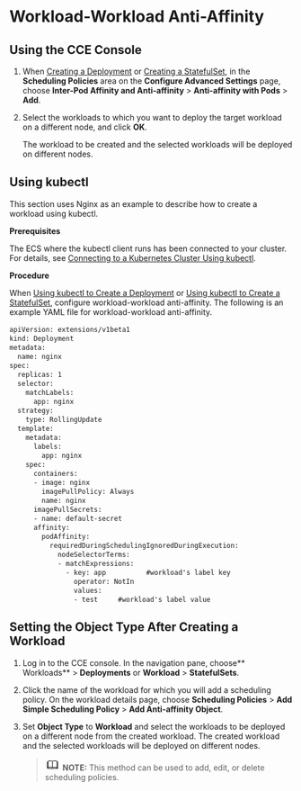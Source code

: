 # Workload-Workload Anti-Affinity<a name="cce_01_0227"></a>

## Using the CCE Console<a name="section189731748476"></a>

1.  When  [Creating a Deployment](creating-a-deployment.md)  or  [Creating a StatefulSet](creating-a-statefulset.md), in the  **Scheduling Policies**  area on the  **Configure Advanced Settings**  page, choose  **Inter-Pod Affinity and Anti-affinity**  \>  **Anti-affinity with Pods**  \>  **Add**.
2.  Select the workloads to which you want to deploy the target workload on a different node, and click  **OK**.

    The workload to be created and the selected workloads will be deployed on different nodes.


## Using kubectl<a name="section1894310152317"></a>

This section uses Nginx as an example to describe how to create a workload using kubectl.

**Prerequisites**

The ECS where the kubectl client runs has been connected to your cluster. For details, see  [Connecting to a Kubernetes Cluster Using kubectl](connecting-to-a-kubernetes-cluster-using-kubectl.md).

**Procedure**

When  [Using kubectl to Create a Deployment](creating-a-deployment.md#section155246177178)  or  [Using kubectl to Create a StatefulSet](creating-a-statefulset.md#section113441881214), configure workload-workload anti-affinity. The following is an example YAML file for workload-workload anti-affinity.

```
apiVersion: extensions/v1beta1
kind: Deployment
metadata:
  name: nginx
spec:
  replicas: 1
  selector:
    matchLabels:
      app: nginx
  strategy:
    type: RollingUpdate
  template:
    metadata:
      labels:
        app: nginx
    spec:
      containers:
      - image: nginx 
        imagePullPolicy: Always
        name: nginx
      imagePullSecrets:
      - name: default-secret
      affinity:
        podAffinity:
          requiredDuringSchedulingIgnoredDuringExecution:
            nodeSelectorTerms:
            - matchExpressions:
              - key: app          #workload's label key
                operator: NotIn        
                values:
                - test     #workload's label value
```

## Setting the Object Type After Creating a Workload<a name="section097418414472"></a>

1.  Log in to the CCE console. In the navigation pane, choose** Workloads**  \>  **Deployments**  or  **Workload**  \>  **StatefulSets**.
2.  Click the name of the workload for which you will add a scheduling policy. On the workload details page, choose  **Scheduling Policies**  \>  **Add Simple Scheduling Policy**  \>  **Add Anti-affinity Object**.
3.  Set  **Object Type**  to  **Workload**  and select the workloads to be deployed on a different node from the created workload. The created workload and the selected workloads will be deployed on different nodes.

    >![](public_sys-resources/icon-note.gif) **NOTE:** 
    >This method can be used to add, edit, or delete scheduling policies.


